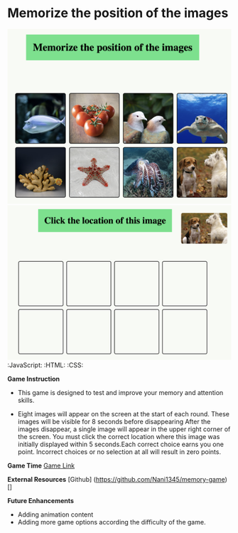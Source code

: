 # Memorize the position of the images
![Memory Game](./images/game1.jpg) 
![Memory Game](./images/game2.jpg)
:JavaScript: :HTML: :CSS:


**Game Instruction**
* This game is designed to test and improve your memory and attention skills. 

* Eight images will appear on the screen at the start of each round. These images will be visible for 8 seconds before disappearing After the images disappear, a single image will appear in the upper right corner of the screen. You must click the correct location where this image was initially displayed within 5 seconds.Each correct choice earns you one point. Incorrect choices or no selection at all will result in zero points.

**Game Time**
[Game Link](https://nani1345.github.io/memory-game/)

**External Resources**
[Github] (https://github.com/Nani1345/memory-game)
[]

**Future Enhancements**
* Adding animation content
* Adding more game options according the difficulty of the game.

